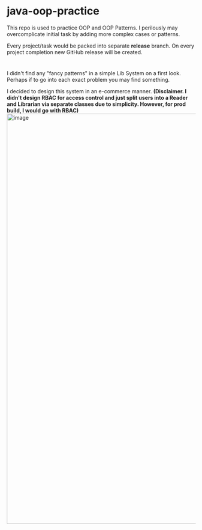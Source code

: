 # java-oop-practice
This repo is used to practice OOP and OOP Patterns.
I perilously may overcomplicate initial task by adding more complex cases or patterns.

Every project/task would be packed into separate **release** branch.
On every project completion new GitHub release will be created. 

#
I didn't find any "fancy patterns" in a simple Lib System on a first look.
Perhaps if to go into each exact problem you may find something.

I decided to design this system in an e-commerce manner.
**(Disclaimer. I didn't design RBAC for access control and just split users into a Reader and Librarian via separate classes due to simplicity. However, for prod build, I would go with RBAC)**
<img width="1091" alt="image" src="https://github.com/rkaliupin/java-oop-practice/assets/155488778/97349007-f879-4fe5-ab82-1c97c1ff1a15">
